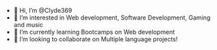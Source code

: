 - 👋 Hi, I’m @Clyde369
- 👀 I’m interested in Web development, Software Development, Gaming and music
- 🌱 I’m currently learning Bootcamps on Web development
- 💞️ I’m looking to collaborate on Multiple language projects!

<!---
Clyde369/Clyde369 is a ✨ special ✨ repository because its `README.md` (this file) appears on your GitHub profile.
You can click the Preview link to take a look at your changes.
--->
